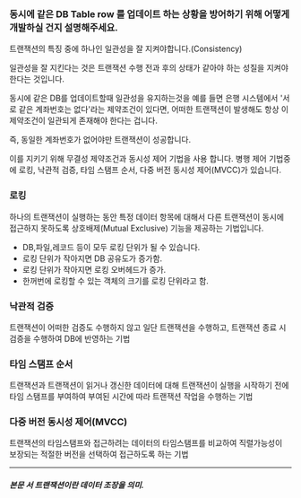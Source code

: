 

### 동시에 같은 DB Table row 를 업데이트 하는 상황을 방어하기 위해 어떻게 개발하실 건지 설명해주세요.

트랜잭션의 특징 중에 하나인 일관성을 잘 지켜야합니다.(Consistency)

일관성을 잘 지킨다는 것은 트랜잭션 수행 전과 후의 상태가 같아야 하는 성질을 지켜야 한다는 것입니다.

동시에 같은 DB를 업데이트할때 일관성을 유지하는것을 예를 들면 은행 시스템에서 '서로 같은 계좌번호는 없다'라는 제약조건이 있다면,
어떠한 트랜잭션이 발생해도 항상 이 제약조건이 일관되게 존재해야 한다는 겁니다.

즉, 동일한 계좌번호가 없어야만 트랜잭션이 성공합니다.

이를 지키기 위해 무결성 제약조건과 동시성 제어 기법을 사용 합니다.
병행 제어 기법중에 로킹, 낙관적 검증, 타임 스탬프 순서, 다중 버전 동시성 제어(MVCC)가 있습니다.


### 로킹
하나의 트랜잭션이 실행하는 동안 특정 데이터 항목에 대해서 다른 트랜잭션이 동시에 접근하지 못하도록 상호배제(Mutual Exclusive) 기능을 제공하는 기법입니다.

- DB,파일,레코드 등이 모두 로킹 단위가 될 수 있습니다.
- 로킹 단위가 작아지면 DB 공유도가 증가함.
- 로킹 단위가 작아지면 로킹 오버헤드가 증가.
- 한꺼번에 로킹할 수 있는 객체의 크기를 로킹 단위라고 함.


### 낙관적 검증
트랜잭션이 어떠한 검증도 수행하지 않고 일단 트랜잭션을 수행하고, 트랜잭션
종료 시 검증을 수행하여 DB에 반영하는 기법


### 타임 스탬프 순서
트랜잭션과 트랜잭션이 읽거나 갱신한 데이터에 대해 트랜잭션이 실행을 시작하기 전에
타임 스탬프를 부여하여 부여된 시간에 따라 트랜잭션 작업을 수행하는 기법


### 다중 버전 동시성 제어(MVCC)
트랜잭션의 타임스탬프와 접근하려는 데이터의 타임스탬프를 비교하여
직렬가능성이 보장되는 적절한 버전을 선택하여 접근하도록 하는 기법




------------
##### 본문 서 트랜잭션이란 데이터 조장을 의미.